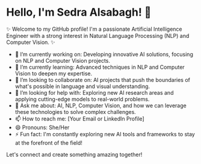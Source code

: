 # Hello, I'm Sedra Alsabagh! 👋

✨ Welcome to my GitHub profile! I'm a passionate Artificial Intelligence Engineer with a strong interest in Natural Language Processing (NLP) and Computer Vision. ✨

- 🔭 I’m currently working on: Developing innovative AI solutions, focusing on NLP and Computer Vision projects.
- 🌱 I’m currently learning: Advanced techniques in NLP and Computer Vision to deepen my expertise.
- 👯 I’m looking to collaborate on: AI projects that push the boundaries of what's possible in language and visual understanding.
- 🤔 I’m looking for help with: Exploring new AI research areas and applying cutting-edge models to real-world problems.
- 💬 Ask me about: AI, NLP, Computer Vision, and how we can leverage these technologies to solve complex challenges.
- 📫 How to reach me: [Your Email or LinkedIn Profile]
- 😄 Pronouns: She/Her
- ⚡ Fun fact: I'm constantly exploring new AI tools and frameworks to stay at the forefront of the field!

Let's connect and create something amazing together! 
